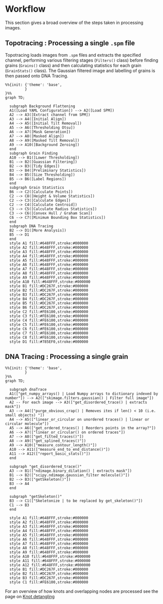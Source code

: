 # Workflow

This section gives a broad overview of the steps taken in processing images.

## Topotracing : Processing a single `.spm` file

Topotracing loads images from `.spm` files and extracts the specified channel, performing various filtering stages
(`Filters()` class) before finding grains (`Grains()` class) and then calculating statistics for each grain
(`GrainStats()` class). The Gaussian filtered image and labelling of grains is then passed onto DNA Tracing.

```{mermaid}
%%{init: {'theme': 'base',
         }
}%%
graph TD;

  subgraph Background Flattening
  A1([Load YAML Configuration]) --> A2([Load SPM])
  A2 --> A3([Extract channel from SPM])
  A3 --> A4([Initial Align])
  A4 --> A5([Initial Tilt Removal])
  A5 --> A6([Thresholding Otsu])
  A6 --> A7([Mask Generation])
  A7 --> A8([Masked Align])
  A8 --> A9([Masked Tilt Removal])
  A9 --> A10([Background Zeroing])
  end
  subgraph Grain Finding
  A10 --> B1([Lower Thresholding])
  B1 --> B2([Guassian Filtering])
  B2 --> B3([Tidy Edges])
  B3 --> B4([Preliminary Statistics])
  B4 --> B5([Size Thresholding])
  B5 --> B6([Label Regions])
  end
  subgraph Grain Statistics
  B6 --> C2([Calculate Points])
  C2 --> C8([Height & Volume Statistics])
  C2 --> C3([Calculate Edges])
  C2 --> C4([Calculate Centroid])
  C3 --> C5([Calculate Radius Statistics])
  C3 --> C6([Convex Hull / Graham Scan])
  C6 --> C7([Minimum Bounding Box Statistics])
  end
  subgraph DNA Tracing
  B2 --> D1([More Analysis])
  B5 --> D1
  end
  style A1 fill:#648FFF,stroke:#000000
  style A2 fill:#648FFF,stroke:#000000
  style A3 fill:#648FFF,stroke:#000000
  style A4 fill:#648FFF,stroke:#000000
  style A5 fill:#648FFF,stroke:#000000
  style A6 fill:#648FFF,stroke:#000000
  style A7 fill:#648FFF,stroke:#000000
  style A8 fill:#648FFF,stroke:#000000
  style A9 fill:#648FFF,stroke:#000000
  style A10 fill:#648FFF,stroke:#000000
  style B1 fill:#DC267F,stroke:#000000
  style B2 fill:#DC267F,stroke:#000000
  style B3 fill:#DC267F,stroke:#000000
  style B4 fill:#DC267F,stroke:#000000
  style B5 fill:#DC267F,stroke:#000000
  style B6 fill:#DC267F,stroke:#000000
  style C2 fill:#FE6100,stroke:#000000
  style C3 fill:#FE6100,stroke:#000000
  style C4 fill:#FE6100,stroke:#000000
  style C5 fill:#FE6100,stroke:#000000
  style C6 fill:#FE6100,stroke:#000000
  style C7 fill:#FE6100,stroke:#000000
  style C8 fill:#FE6100,stroke:#000000
  style D1 fill:#785EF0,stroke:#000000
```

## DNA Tracing : Processing a single grain

```{mermaid}
%%{init: {'theme': 'base',
         }
}%%
graph TD;

  subgraph dnaTrace
  A1(["get_numpy_arrays() | Load Numpy arrays to dictionary indexed by number"]) --> A2(["skimage.filters.gaussian() | Filter full image"])
  A2 -- For each image --> A3(["get_disordered_trace() | extracts mask"])
  A3 --> A4(["purge_obvious_crap() | Removes ites if len() < 10 (i.e. small objects) "])
  A4 --> A5(["linear_or_circular on unordered traces() | linear or circular molecule"])
  A5 --> A6(["get_ordered_traces() | Reorders points in the array?"])
  A6 --> A7(["linear_or_circular() on ordered traces"])
  A7 --> A8(["get_fitted_traces()"])
  A8 --> A9(["get_splined_traces()"])
  A9 --> A10(["measure_contour_length()"])
  A10 --> A11(["measure_end_to_end_distance()"])
  A11 --> A12(["report_basic_stats()"])
  end

  subgraph "get_disordered_trace()"
  A3 --> B1(["ndimage.binary_dilation() | extracts mask"])
  B1 --> B2(["scipy.ndimage.gaussian_filter molecule()"])
  B2 --> B3(["getSkeleton()"])
  B3 --> A4
  end

  subgraph "getSkeleton()"
  B3 --> C1(["Skeletonize | to be replaced by get_skeleton()"])
  C1 --> B3
  end

  style A1 fill:#648FFF,stroke:#000000
  style A2 fill:#648FFF,stroke:#000000
  style A3 fill:#648FFF,stroke:#000000
  style A4 fill:#648FFF,stroke:#000000
  style A5 fill:#648FFF,stroke:#000000
  style A6 fill:#648FFF,stroke:#000000
  style A7 fill:#648FFF,stroke:#000000
  style A8 fill:#648FFF,stroke:#000000
  style A9 fill:#648FFF,stroke:#000000
  style A10 fill:#648FFF,stroke:#000000
  style A11 fill:#648FFF,stroke:#000000
  style A12 fill:#648FFF,stroke:#000000
  style B1 fill:#DC267F,stroke:#000000
  style B2 fill:#DC267F,stroke:#000000
  style B3 fill:#DC267F,stroke:#000000
  style C1 fill:#FE6100,stroke:#000000

```

For an overview of how knots and overlapping nodes are processed see the page on [Knot detangling](workflow_knot_detangling)
